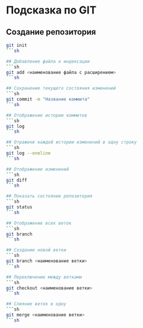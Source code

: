 # Подсказка по GIT

## Создание репозитория
```sh
git init
```sh

## Добавление файла к индексации
```sh
git add <наименование файла с расширением>
```sh

## Сохранение текущего состояния изменений
```sh
git commit -m "Название коммита"
```sh

## Отображение истории коммитов
```sh
git log
```sh

## Отражене каждой истории изменений в одну строку
```sh
git log --oneline
```sh

## Отображение изменений
```sh
git diff
```sh

## Показать состояние репозитория
```sh
git status
```sh

## Отображение всех веток
```sh
git branch
```sh

## Создание новой ветки
```sh
git branch <наименование ветки>
```sh

## Переключение между ветками
```sh
git checkout <наименование ветки>
```sh

## Слияние веток в одну
```sh
git merge <наименование ветки>
```sh